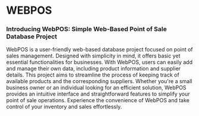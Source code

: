 # WEBPOS
### Introducing WebPOS: Simple Web-Based Point of Sale Database Project
WebPOS is a user-friendly web-based database project focused on point of sales management. Designed with simplicity in mind, it offers basic yet essential functionalities for businesses. With WebPOS, users can easily add and manage their own data, including product information and supplier details. This project aims to streamline the process of keeping track of available products and the corresponding suppliers. Whether you're a small business owner or an individual looking for an efficient solution, WebPOS provides an intuitive interface and straightforward features to simplify your point of sale operations. Experience the convenience of WebPOS and take control of your inventory and sales effortlessly.

